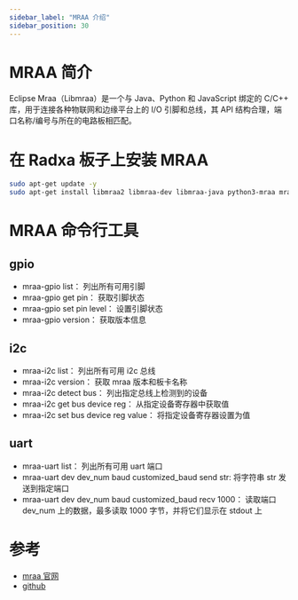 ```yaml
---
sidebar_label: "MRAA 介绍"
sidebar_position: 30
---
```


# MRAA 简介

Eclipse Mraa（Libmraa）是一个与 Java、Python 和 JavaScript 绑定的 C/C++ 库，用于连接各种物联网和边缘平台上的 I/O 引脚和总线，其 API 结构合理，端口名称/编号与所在的电路板相匹配。

# 在 Radxa 板子上安装 MRAA

```bash
sudo apt-get update -y
sudo apt-get install libmraa2 libmraa-dev libmraa-java python3-mraa mraa-tools -y
```

# MRAA 命令行工具

## gpio

- mraa-gpio list： 列出所有可用引脚
- mraa-gpio get pin： 获取引脚状态
- mraa-gpio set pin level： 设置引脚状态
- mraa-gpio version： 获取版本信息

## i2c

- mraa-i2c list： 列出所有可用 i2c 总线
- mraa-i2c version： 获取 mraa 版本和板卡名称
- mraa-i2c detect bus： 列出指定总线上检测到的设备
- mraa-i2c get bus device reg： 从指定设备寄存器中获取值
- mraa-i2c set bus device reg value： 将指定设备寄存器设置为值

## uart

- mraa-uart list： 列出所有可用 uart 端口
- mraa-uart dev dev_num baud customized_baud send str: 将字符串 str 发送到指定端口
- mraa-uart dev dev_num baud customized_baud recv 1000： 读取端口 dev_num 上的数据，最多读取 1000 字节，并将它们显示在 stdout 上

# 参考

- [mraa 官网](https://iotdk.intel.com/docs/master/mraa/index.html)
- [github](https://github.com/eclipse/mraa)
